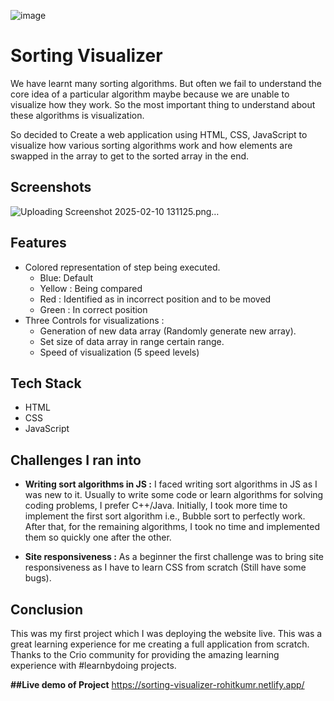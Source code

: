 ![image](https://github.com/user-attachments/assets/c0f0564a-7619-4ed5-bdaf-f0c8513d8377)
# Sorting Visualizer

We have learnt many sorting algorithms. But often we fail to understand the core idea of a particular algorithm maybe because we are unable to visualize how they work. So the most important thing to understand about these algorithms is visualization. 

So decided to Create a web application using HTML, CSS, JavaScript to visualize how various sorting algorithms work and how elements are swapped in the array to get to the sorted array in the end.
## Screenshots

![Uploading Screenshot 2025-02-10 131125.png…]()



## Features

- Colored representation of step being executed. 
  - Blue: Default 
  - Yellow : Being compared 
  - Red : Identified as in incorrect position and to be moved 
  - Green : In correct position
- Three Controls for visualizations : 
  - Generation of new data array (Randomly generate new array).
  - Set size of data array in range certain range.
  - Speed of visualization (5 speed levels)  



## Tech Stack

- HTML
- CSS
- JavaScript


## Challenges I ran into

- **Writing sort algorithms in JS :** I faced writing sort algorithms in JS as I was new to it. Usually to write some code or learn algorithms for solving coding problems,
  I prefer C++/Java. Initially, I took more time to implement the first sort algorithm i.e., Bubble sort to perfectly work. After that, for the remaining algorithms, 
  I took no time and implemented them so quickly one after the other. 

- **Site responsiveness :** As a beginner the first challenge was to bring site responsiveness as I have to learn CSS from scratch (Still have some bugs).
## Conclusion
This was my first project which I was deploying the website live. This was a great learning experience for me creating a full application from scratch.
Thanks to the Crio community for providing the amazing learning experience with #learnbydoing projects.

**##Live demo of Project**
https://sorting-visualizer-rohitkumr.netlify.app/



